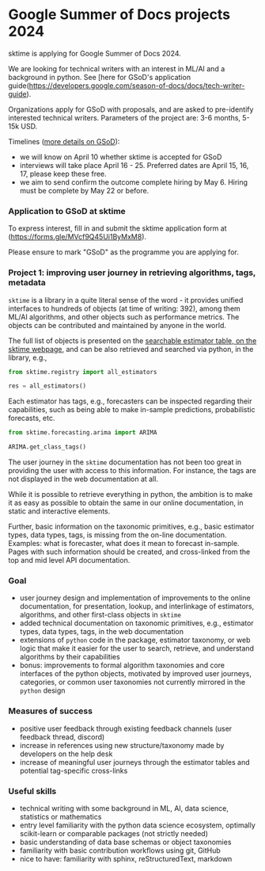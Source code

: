 # Google Summer of Docs projects 2024

sktime is applying for Google Summer of Docs 2024.

We are looking for technical writers with an interest in ML/AI and a background in python.
See [here for GSoD's application guide(https://developers.google.com/season-of-docs/docs/tech-writer-guide).

Organizations apply for GSoD with proposals, and are asked to pre-identify interested technical writers.
Parameters of the project are: 3-6 months, 5-15k USD.

Timelines ([more details on GSoD](https://developers.google.com/season-of-docs/docs/timeline)):

* we will know on April 10 whether sktime is accepted for GSoD
* interviews will take place April 16 - 25. Preferred dates are April 15, 16, 17, please keep these free.
* we aim to send confirm the outcome complete hiring by May 6. Hiring must be complete by May 22 or before.

### Application to GSoD at sktime

To express interest, fill in and submit the sktime application form at (https://forms.gle/MVcf9Q45Ui1ByMxM8).

Please ensure to mark "GSoD" as the programme you are applying for.


### Project 1: improving user journey in retrieving algorithms, tags, metadata

`sktime` is a library in a quite literal sense of the word - it provides unified interfaces to hundreds of objects (at time of writing: 392),
among them ML/AI algorithms, and other objects such as performance metrics. The objects can be contributed and maintained by anyone in the world.

The full list of objects is presented on the [searchable estimator table, on the sktime webpage](https://www.sktime.net/en/latest/estimator_overview.html),
and can be also retrieved and searched via python, in the library, e.g.,

```python
from sktime.registry import all_estimators

res = all_estimators()
```

Each estimator has tags, e.g., forecasters can be inspected regarding their capabilities, such as being able to make in-sample predictions, probabilistic forecasts, etc.

```python
from sktime.forecasting.arima import ARIMA

ARIMA.get_class_tags()
```

The user journey in the `sktime` documentation has not been too great in providing the user with access to this information.
For instance, the tags are not displayed in the web documentation at all.

While it is possible to retrieve everything in python, the ambition is to make it as easy as possible to obtain the same in our online documentation, in static and interactive elements.

Further, basic information on the taxonomic primitives, e.g., basic estimator types, data types, tags, is missing from the on-line documentation. Examples: what is forecaster, what does it mean to forecast in-sample.
Pages with such information should be created, and cross-linked from the top and mid level API documentation.

### Goal

* user journey design and implementation of improvements to the online documentation, for presentation, lookup, and interlinkage of estimators, algorithms, and other first-class objects in `sktime`
* added technical documentation on taxonomic primitives, e.g., estimator types, data types, tags, in the web documentation
* extensions of `python` code in the package, estimator taxonomy, or web logic that make it easier for the user to search, retrieve, and understand algorithms by their capabilities
* bonus: improvements to formal algorithm taxonomies and core interfaces of the python objects, motivated by improved user journeys, categories, or common user taxonomies not currently mirrored in the `python` design

### Measures of success

* positive user feedback through existing feedback channels (user feedback thread, discord)
* increase in references using new structure/taxonomy made by developers on the help desk
* increase of meaningful user journeys through the estimator tables and potential tag-specific cross-links

### Useful skills

* technical writing with some background in ML, AI, data science, statistics or mathematics
* entry level familiarity with the python data science ecosystem, optimally scikit-learn or comparable packages (not strictly needed)
* basic understanding of data base schemas or object taxonomies
* familiarity with basic contribution workflows using git, GitHub
* nice to have: familiarity with sphinx, reStructuredText, markdown

